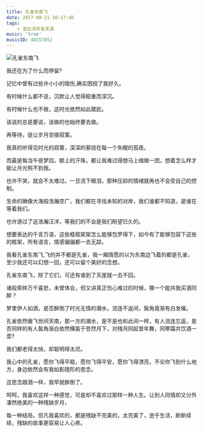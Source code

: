 ```yaml
---
title: 孔雀东南飞
date: 2017-08-21 16:17:46
tags:
	- 至此流年各天涯
music: 'true'
musicID: 40257852
---
```

![孔雀东南飞](/assets/blogImg/孔雀东南飞.jpg)

我还在为了什么而停留?

记忆中曾有过些许小小的暗伤,确实困挠了我好久。

有时候什么都不说，沉默让人觉得稳重而深沉。

有时候什么也不做，这时光依然如此蹉跎。

<!-- more -->

该说的总是要说，该做的也始终要去做。

再等待，徒让岁月空接寂寞。

我真的听得见时光的寂寞，深深的萦绕在每一个失眠的孤夜。

而最是每当午夜梦回，额上的汗珠，都让我难过得想马上缩做一团，想着怎么样才能让月光照不到我。

也许不哭，就会不太难过。一旦流下眼泪，那种压抑的情绪就再也不会受自己的控制。

生命的确像大海般浩瀚空广，我们都在寻找未知的对岸，我们谁都不知道，是谁在等着我们。

也许游过了这浩瀚汪洋，等我们的不会是我们盼望已久的。

想要表达的千言万语，这些框框架架怎么能够包罗得下，如今有了能够包容下这些的框架，所有语言，情感偏偏都一去无踪。

我看孔雀东南飞,飞的并不都是孔雀，我一厢情愿的以为东南边飞着的都是孔雀，至少我还可以幻想一回，还可以留个美好的念想。

孔雀东南飞，除了它们，可还有谁到了天崖就一去不回。

诸般索碎万千喜悲，未曾体会，但又讲真正伤心难过的时候，哪一个能共我买酒同醉？

梦里伊人如酒，是否醉倒了时光无情的潮水，流连不返间，鬓角竟渐有白发催。

孔雀依然傲飞世间天南，那一方的潮水，是不是也和此间一样，有人流连忘返，是否同样的有人鬓角渐白依然横笛于苍然月下，对残月同起昔年舞，同寒霜共饮酒一壶?

我们都老得太快，却聪明得太迟。

我心中的孔雀，愿你飞得平稳，愿你飞得平安，愿你飞得漂亮，不论你飞到什么地方，身边依然会有我如影随形的思念。

这思念跟酒一样，我早就醉倒了。

呵呵，我喜欢这样一种感觉，可是却不喜欢过那样一种人生。让别人同情却又分外凄然绝美的一种残缺岁月，

每一种结局，但凡我喜欢的，都是残缺不完美的，太完美了，逊于生活，断断续续，残缺的故事更容易让人心疼。
